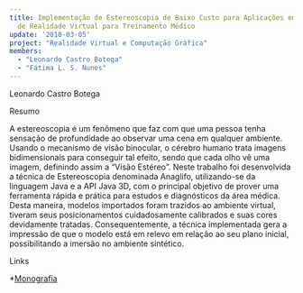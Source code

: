 ```yaml
---
title: Implementação de Estereoscopia de Baixo Custo para Aplicações em Ferramentas
  de Realidade Virtual para Treinamento Médico
update: '2010-03-05'
project: "Realidade Virtual e Computação Gráfica"
members:
  - "Leonardo Castro Botega"
  - "Fátima L. S. Nunes"
---
```

Leonardo Castro Botega

Resumo

A estereoscopia é um fenômeno que faz com que uma pessoa tenha sensação de profundidade ao observar uma cena em qualquer ambiente. Usando o mecanismo de visão binocular, o cérebro humano trata imagens bidimensionais para conseguir tal efeito, sendo que cada olho vê uma imagem, definindo assim a “Visão Estéreo”. Neste trabalho foi desenvolvida a técnica de Estereoscopia denominada Anaglifo, utilizando-se da linguagem Java e a API Java 3D, com o principal objetivo de prover uma ferramenta rápida e prática para estudos e diagnósticos da área médica. Desta maneira, modelos importados foram trazidos ao ambiente virtual, tiveram seus posicionamentos cuidadosamente calibrados e suas cores devidamente tratadas. Consequentemente, a técnica implementada gera a impressão de que o modelo está em relevo em relação ao seu plano inicial, possibilitando a imersão no ambiente sintético.

Links

*[Monografia](/lapis/sites/default/files/LeonardoCastroBotega.pdf)

